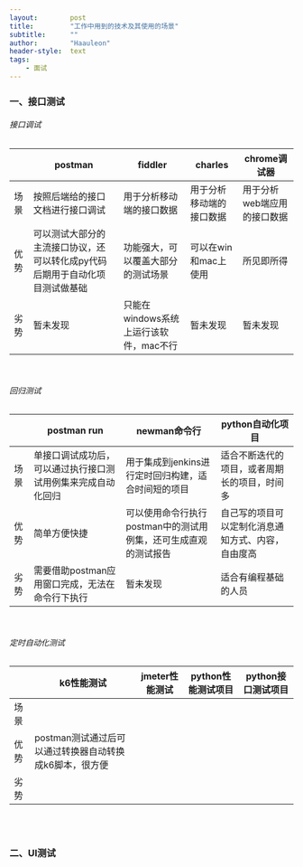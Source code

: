 ```yaml
---
layout:        post
title:         "工作中用到的技术及其使用的场景"
subtitle:      ""
author:        "Haauleon"
header-style:  text
tags:
    - 面试
---
```


### 一、接口测试
###### 接口调试

||postman|fiddler|charles|chrome调试器|
|----|----|----|----|----|
|场景|按照后端给的接口文档进行接口调试|用于分析移动端的接口数据|用于分析移动端的接口数据|用于分析web端应用的接口数据|
|优势|可以测试大部分的主流接口协议，还可以转化成py代码后期用于自动化项目测试做基础|功能强大，可以覆盖大部分的测试场景|可以在win和mac上使用|所见即所得 |
|劣势|暂未发现|只能在windows系统上运行该软件，mac不行|暂未发现|暂未发现|

<br>

###### 回归测试

||postman run|newman命令行|python自动化项目|
|----|----|----|----|
|场景|单接口调试成功后，可以通过执行接口测试用例集来完成自动化回归|用于集成到jenkins进行定时回归构建，适合时间短的项目|适合不断迭代的项目，或者周期长的项目，时间多|
|优势|简单方便快捷|可以使用命令行执行postman中的测试用例集，还可生成直观的测试报告|自己写的项目可以定制化消息通知方式、内容，自由度高|
|劣势|需要借助postman应用窗口完成，无法在命令行下执行|暂未发现|适合有编程基础的人员|

<br>    

###### 定时自动化测试

||k6性能测试|jmeter性能测试|python性能测试项目|python接口测试项目|
|----|----|----|----|----|
|场景|||||
|优势|postman测试通过后可以通过转换器自动转换成k6脚本，很方便||||
|劣势|||||

<br>
<br>

### 二、UI测试
